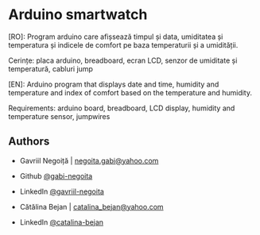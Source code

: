 
# Arduino smartwatch

[RO]: Program arduino care afișsează timpul și data, umiditatea și temperatura și indicele de comfort pe baza temperaturii și a umidității.

Cerințe: placa arduino, breadboard, ecran LCD, senzor de umiditate și temperatură, cabluri jump

[EN]: Arduino program that displays date and time, humidity and temperature and index of comfort based on the temperature and humidity.

Requirements: arduino board, breadboard, LCD display, humidity and temperature sensor, jumpwires
## Authors

- Gavriil Negoiță | negoita.gabi@yahoo.com
- Github [@gabi-negoita](https://github.com/gabi-negoita)
- LinkedIn [@gavriil-negoita](https://www.linkedin.com/in/gavriil-negoita)

- Cătălina Bejan | catalina_bejan@yahoo.com
- LinkedIn [@catalina-bejan](linkedin.com/in/catalina-bejan-9a872617b)
